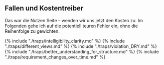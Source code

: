 ## Fallen und Kostentreiber
Das war die Nutzen Seite – wenden wir uns jetzt den Kosten zu. Im Folgenden gehe ich auf die potentiell teuren Fehler ein, ohne die Reihenfolge zu gewichten.

{% include "./traps/intelligibility_clarity.md" %}
{% include "./traps/different_views.md" %}
{% include "./traps/violation_DRY.md" %}
{% include "./traps/better_understanding_for_structure.md" %}
{% include "./traps/requirement_changes_over_time.md" %}